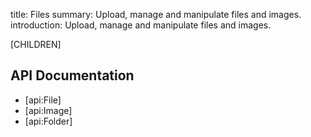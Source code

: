 title: Files
summary: Upload, manage and manipulate files and images.
introduction: Upload, manage and manipulate files and images.

[CHILDREN]

## API Documentation

* [api:File]
* [api:Image]
* [api:Folder]

